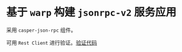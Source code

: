 # 基于 `warp` 构建 `jsonrpc-v2` 服务应用

采用 `casper-json-rpc` 组件。

可用 `Rest Client` 进行验证。[验证代码](./test.http)
